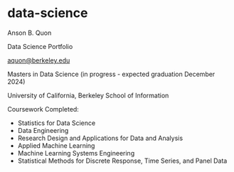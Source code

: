 # data-science
Anson B. Quon

Data Science Portfolio

aquon@berkeley.edu

Masters in Data Science (in progress - expected graduation December 2024)

University of California, Berkeley
School of Information

Coursework Completed:
* Statistics for Data Science
* Data Engineering
* Research Design and Applications for Data and Analysis
* Applied Machine Learning
* Machine Learning Systems Engineering
* Statistical Methods for Discrete Response, Time Series, and Panel Data
